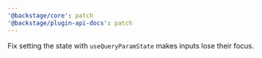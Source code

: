 ```yaml
---
'@backstage/core': patch
'@backstage/plugin-api-docs': patch
---
```


Fix setting the state with `useQueryParamState` makes inputs lose their focus.
